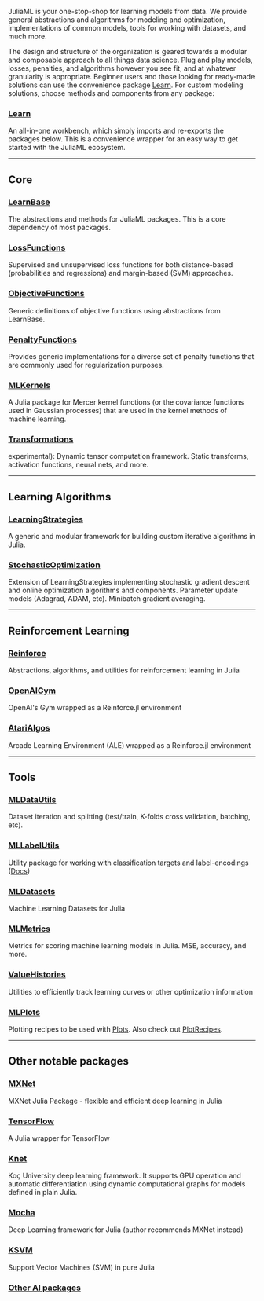 
JuliaML is your one-stop-shop for learning models from data.  We provide general abstractions and algorithms for modeling and optimization, implementations of common models, tools for working with datasets, and much more.

The design and structure of the organization is geared towards a modular and composable approach to all things data science.  Plug and play models, losses, penalties, and algorithms however you see fit, and at whatever granularity is appropriate.  Beginner users and those looking for ready-made solutions can use the convenience package [Learn](https://github.com/JuliaML/Learn.jl).  For custom modeling solutions, choose methods and components from any package:

### [Learn](https://github.com/JuliaML/Learn.jl)

An all-in-one workbench, which simply imports and re-exports the packages below.  This is a convenience wrapper for an easy way to get started with the JuliaML ecosystem.

---

## Core

### [LearnBase](https://github.com/JuliaML/LearnBase.jl)

The abstractions and methods for JuliaML packages.  This is a core dependency of most packages.

### [LossFunctions](https://github.com/JuliaML/LossFunctions.jl)

Supervised and unsupervised loss functions for both distance-based (probabilities and regressions) and margin-based (SVM) approaches.

### [ObjectiveFunctions](https://github.com/JuliaML/ObjectiveFunctions.jl)

Generic definitions of objective functions using abstractions from LearnBase.

### [PenaltyFunctions](https://github.com/JuliaML/PenaltyFunctions.jl)

 Provides generic implementations for a diverse set of penalty functions that are commonly used for regularization purposes.

### [MLKernels](https://github.com/JuliaML/MLKernels.jl)

A Julia package for Mercer kernel functions (or the covariance functions used in Gaussian processes) that are used in the kernel methods of machine learning.

### [Transformations](https://github.com/JuliaML/Transformations.jl)

experimental): Dynamic tensor computation framework. Static transforms, activation functions, neural nets, and more.

---

## Learning Algorithms

### [LearningStrategies](https://github.com/JuliaML/LearningStrategies.jl)

A generic and modular framework for building custom iterative algorithms in Julia.

### [StochasticOptimization](https://github.com/JuliaML/StochasticOptimization.jl)

Extension of LearningStrategies implementing stochastic gradient descent and online optimization algorithms and components.  Parameter update models (Adagrad, ADAM, etc).  Minibatch gradient averaging.

---

## Reinforcement Learning

### [Reinforce](https://github.com/JuliaML/Reinforce.jl)

Abstractions, algorithms, and utilities for reinforcement learning in Julia

### [OpenAIGym](https://github.com/JuliaML/OpenAIGym.jl)

OpenAI's Gym wrapped as a Reinforce.jl environment

### [AtariAlgos](https://github.com/JuliaML/AtariAlgos.jl)

Arcade Learning Environment (ALE) wrapped as a Reinforce.jl environment

---

## Tools

### [MLDataUtils](https://github.com/JuliaML/MLDataUtils.jl)

Dataset iteration and splitting (test/train, K-folds cross validation, batching, etc).

### [MLLabelUtils](https://github.com/JuliaML/MLLabelUtils.jl)

Utility package for working with classification targets and label-encodings ([Docs](http://mllabelutilsjl.readthedocs.io/))

### [MLDatasets](https://github.com/JuliaML/MLDatasets.jl)

Machine Learning Datasets for Julia

### [MLMetrics](https://github.com/JuliaML/MLMetrics.jl)

Metrics for scoring machine learning models in Julia.  MSE, accuracy, and more.

### [ValueHistories](https://github.com/JuliaML/ValueHistories.jl)

Utilities to efficiently track learning curves or other optimization information

### [MLPlots](https://github.com/JuliaML/MLPlots.jl)

Plotting recipes to be used with [Plots](https://github.com/tbreloff/Plots.jl).  Also check out [PlotRecipes](https://github.com/JuliaPlots/PlotRecipes.jl).

---

## Other notable packages

### [MXNet](https://github.com/dmlc/MXNet.jl)

MXNet Julia Package - flexible and efficient deep learning in Julia

### [TensorFlow](https://github.com/malmaud/TensorFlow.jl)

A Julia wrapper for TensorFlow

### [Knet](https://github.com/denizyuret/Knet.jl)

Koç University deep learning framework.  It supports GPU operation and automatic differentiation using dynamic computational graphs for models defined in plain Julia.

### [Mocha](https://github.com/pluskid/Mocha.jl)

Deep Learning framework for Julia (author recommends MXNet instead)

### [KSVM](https://github.com/Evizero/KSVM.jl)

Support Vector Machines (SVM) in pure Julia

### [Other AI packages](https://github.com/svaksha/Julia.jl/blob/master/AI.md)
